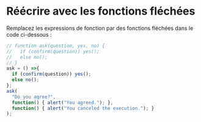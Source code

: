 
# Réécrire avec les fonctions fléchées

Remplacez les expressions de fonction par des fonctions fléchées dans le code ci-dessous :

```js run
// function ask(question, yes, no) {
//   if (confirm(question)) yes();
//   else no();
// }
ask = () =>{
  if (confirm(question)) yes();
  else no();
};
ask(
  "Do you agree?",
  function() { alert("You agreed."); },
  function() { alert("You canceled the execution."); }
);
```
